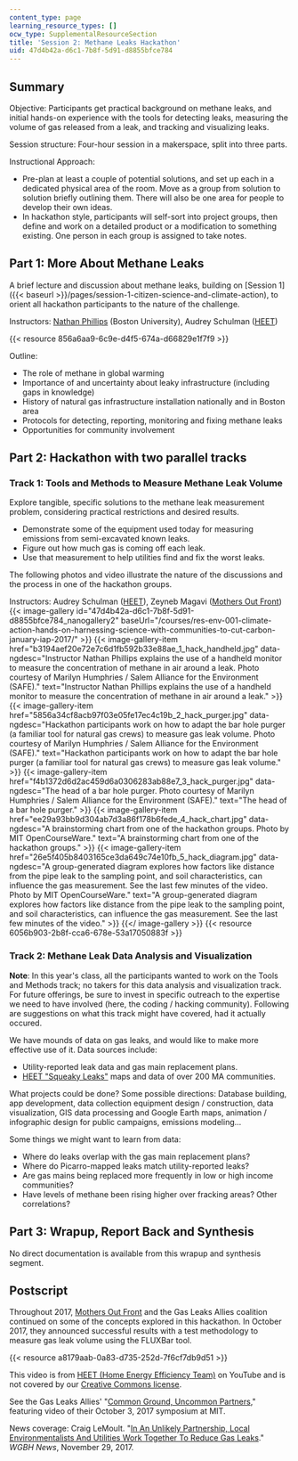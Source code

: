 ```yaml
---
content_type: page
learning_resource_types: []
ocw_type: SupplementalResourceSection
title: 'Session 2: Methane Leaks Hackathon'
uid: 47d4b42a-d6c1-7b8f-5d91-d8855bfce784
---
```


Summary
-------

Objective: Participants get practical background on methane leaks, and initial hands-on experience with the tools for detecting leaks, measuring the volume of gas released from a leak, and tracking and visualizing leaks.

Session structure: Four-hour session in a makerspace, split into three parts.

Instructional Approach:

*   Pre-plan at least a couple of potential solutions, and set up each in a dedicated physical area of the room. Move as a group from solution to solution briefly outlining them. There will also be one area for people to develop their own ideas.
*   In hackathon style, participants will self-sort into project groups, then define and work on a detailed product or a modification to something existing. One person in each group is assigned to take notes.

Part 1: More About Methane Leaks
--------------------------------

A brief lecture and discussion about methane leaks, building on [Session 1]({{< baseurl >}}/pages/session-1-citizen-science-and-climate-action), to orient all hackathon participants to the nature of the challenge. 

Instructors: [Nathan Phillips](https://www.bu.edu/earth/people/faculty/nathan-phillips/) (Boston University), Audrey Schulman ([HEET](https://www.heetma.org/))

{{< resource 856a6aa9-6c9e-d4f5-674a-d66829e1f7f9 >}}

Outline:

*   The role of methane in global warming
*   Importance of and uncertainty about leaky infrastructure (including gaps in knowledge)
*   History of natural gas infrastructure installation nationally and in Boston area
*   Protocols for detecting, reporting, monitoring and fixing methane leaks
*   Opportunities for community involvement

Part 2: Hackathon with two parallel tracks
------------------------------------------

### Track 1: Tools and Methods to Measure Methane Leak Volume

Explore tangible, specific solutions to the methane leak measurement problem, considering practical restrictions and desired results.

*   Demonstrate some of the equipment used today for measuring emissions from semi-excavated known leaks.
*   Figure out how much gas is coming off each leak.
*   Use that measurement to help utilities find and fix the worst leaks.

The following photos and video illustrate the nature of the discussions and the process in one of the hackathon groups.

Instructors: Audrey Schulman ([HEET](https://www.heetma.org/)), Zeyneb Magavi ([Mothers Out Front](http://www.mothersoutfront.org/))
{{< image-gallery id="47d4b42a-d6c1-7b8f-5d91-d8855bfce784_nanogallery2" baseUrl="/courses/res-env-001-climate-action-hands-on-harnessing-science-with-communities-to-cut-carbon-january-iap-2017/" >}}
{{< image-gallery-item href="b3194aef20e72e7c6d1fb592b33e88ae_1_hack_handheld.jpg" data-ngdesc="Instructor Nathan Phillips explains the use of a handheld monitor to measure the concentration of methane in air around a leak. Photo courtesy of Marilyn Humphries / Salem Alliance for the Environment (SAFE)." text="Instructor Nathan Phillips explains the use of a handheld monitor to measure the concentration of methane in air around a leak." >}}
{{< image-gallery-item href="5856a34cf8acb97f03e05fe17ec4c19b_2_hack_purger.jpg" data-ngdesc="Hackathon participants work on how to adapt the bar hole purger (a familiar tool for natural gas crews) to measure gas leak volume. Photo courtesy of Marilyn Humphries / Salem Alliance for the Environment (SAFE)." text="Hackathon participants work on how to adapt the bar hole purger (a familiar tool for natural gas crews) to measure gas leak volume." >}}
{{< image-gallery-item href="f4b1372d6d2ac459d6a0306283ab88e7_3_hack_purger.jpg" data-ngdesc="The head of a bar hole purger. Photo courtesy of Marilyn Humphries / Salem Alliance for the Environment (SAFE)." text="The head of a bar hole purger." >}}
{{< image-gallery-item href="ee29a93bb9d304ab7d3a86f178b6fede_4_hack_chart.jpg" data-ngdesc="A brainstorming chart from one of the hackathon groups. Photo by MIT OpenCourseWare." text="A brainstorming chart from one of the hackathon groups." >}}
{{< image-gallery-item href="26e5f405b8403165ce3da649c74e10fb_5_hack_diagram.jpg" data-ngdesc="A group-generated diagram explores how factors like distance from the pipe leak to the sampling point, and soil characteristics, can influence the gas measurement. See the last few minutes of the video. Photo by MIT OpenCourseWare." text="A group-generated diagram explores how factors like distance from the pipe leak to the sampling point, and soil characteristics, can influence the gas measurement. See the last few minutes of the video." >}}
{{</ image-gallery >}}
{{< resource 6056b903-2b8f-cca6-678e-53a17050883f >}}

### Track 2: Methane Leak Data Analysis and Visualization

**Note**: In this year's class, all the participants wanted to work on the Tools and Methods track; no takers for this data analysis and visualization track. For future offerings, be sure to invest in specific outreach to the expertise we need to have involved (here, the coding / hacking community). Following are suggestions on what this track might have covered, had it actually occured.

We have mounds of data on gas leaks, and would like to make more effective use of it. Data sources include:

*   Utility-reported leak data and gas main replacement plans.
*   [HEET "Squeaky Leaks"](https://www.heetma.org/squeaky-leak/) maps and data of over 200 MA communities.

What projects could be done? Some possible directions: Database building, app development, data collection equipment design / construction, data visualization, GIS data processing and Google Earth maps, animation / infographic design for public campaigns, emissions modeling...

Some things we might want to learn from data:

*   Where do leaks overlap with the gas main replacement plans?
*   Where do Picarro-mapped leaks match utility-reported leaks?
*   Are gas mains being replaced more frequently in low or high income communities?
*   Have levels of methane been rising higher over fracking areas? Other correlations?

Part 3: Wrapup, Report Back and Synthesis
-----------------------------------------

No direct documentation is available from this wrapup and synthesis segment.

Postscript
----------

Throughout 2017, [Mothers Out Front](http://www.mothersoutfront.org/) and the Gas Leaks Allies coalition continued on some of the concepts explored in this hackathon. In October 2017, they announced successful results with a test methodology to measure gas leak volume using the FLUXBar tool.

{{< resource a8179aab-0a83-d735-252d-7f6cf7db9d51 >}}

This video is from [HEET (Home Energy Efficiency Team)](https://www.youtube.com/channel/UCUtMW8wHJ25t-sqIrl6sYSg) on YouTube and is not covered by our [Creative Commons license](/terms/#cc).

See the Gas Leaks Allies' "[Common Ground, Uncommon Partners](https://medium.com/gas-leaks-allies/summit/home)," featuring video of their October 3, 2017 symposium at MIT.

News coverage: Craig LeMoult. "[In An Unlikely Partnership, Local Environmentalists And Utilities Work Together To Reduce Gas Leaks](https://news.wgbh.org/2017/11/29/local-news/unlikely-partnership-local-environmentalists-and-utilities-work-together)." _WGBH News_, November 29, 2017.